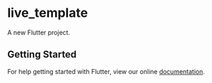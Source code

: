 # live_template

A new Flutter project.

## Getting Started

For help getting started with Flutter, view our online
[documentation](https://flutter.io/).
